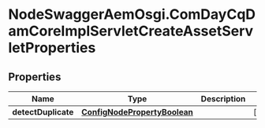 # NodeSwaggerAemOsgi.ComDayCqDamCoreImplServletCreateAssetServletProperties

## Properties
Name | Type | Description | Notes
------------ | ------------- | ------------- | -------------
**detectDuplicate** | [**ConfigNodePropertyBoolean**](ConfigNodePropertyBoolean.md) |  | [optional] 


